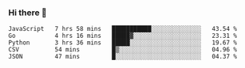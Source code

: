### Hi there 👋

<!--START_SECTION:waka-->
```text
JavaScript   7 hrs 58 mins   ███████████░░░░░░░░░░░░░░   43.54 % 
Go           4 hrs 16 mins   █████▓░░░░░░░░░░░░░░░░░░░   23.31 % 
Python       3 hrs 36 mins   █████░░░░░░░░░░░░░░░░░░░░   19.67 % 
CSV          54 mins         █▒░░░░░░░░░░░░░░░░░░░░░░░   04.96 % 
JSON         47 mins         █░░░░░░░░░░░░░░░░░░░░░░░░   04.37 % 
```
<!--END_SECTION:waka-->

<!--
**Abingcbc/Abingcbc** is a ✨ _special_ ✨ repository because its `README.md` (this file) appears on your GitHub profile.

Here are some ideas to get you started:

- 🔭 I’m currently working on ...
- 🌱 I’m currently learning ...
- 👯 I’m looking to collaborate on ...
- 🤔 I’m looking for help with ...
- 💬 Ask me about ...
- 📫 How to reach me: ...
- 😄 Pronouns: ...
- ⚡ Fun fact: ...

![Top Langs](https://github-readme-stats.vercel.app/api/top-langs/?username=abingcbc&count_private=true)
![Abing's github stats](https://github-readme-stats.vercel.app/api?username=abingcbc&count_private=true&show_icons=true&theme=dark)

-->

